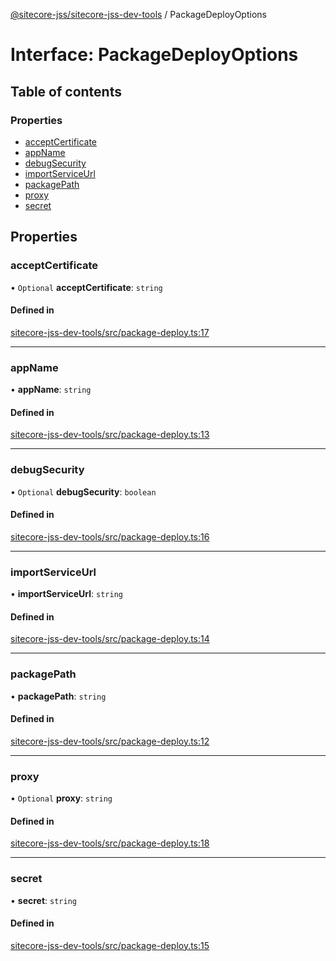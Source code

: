 [@sitecore-jss/sitecore-jss-dev-tools](../README.md) / PackageDeployOptions

# Interface: PackageDeployOptions

## Table of contents

### Properties

- [acceptCertificate](PackageDeployOptions.md#acceptcertificate)
- [appName](PackageDeployOptions.md#appname)
- [debugSecurity](PackageDeployOptions.md#debugsecurity)
- [importServiceUrl](PackageDeployOptions.md#importserviceurl)
- [packagePath](PackageDeployOptions.md#packagepath)
- [proxy](PackageDeployOptions.md#proxy)
- [secret](PackageDeployOptions.md#secret)

## Properties

### acceptCertificate

• `Optional` **acceptCertificate**: `string`

#### Defined in

[sitecore-jss-dev-tools/src/package-deploy.ts:17](https://github.com/Sitecore/jss/blob/121d7f33b/packages/sitecore-jss-dev-tools/src/package-deploy.ts#L17)

___

### appName

• **appName**: `string`

#### Defined in

[sitecore-jss-dev-tools/src/package-deploy.ts:13](https://github.com/Sitecore/jss/blob/121d7f33b/packages/sitecore-jss-dev-tools/src/package-deploy.ts#L13)

___

### debugSecurity

• `Optional` **debugSecurity**: `boolean`

#### Defined in

[sitecore-jss-dev-tools/src/package-deploy.ts:16](https://github.com/Sitecore/jss/blob/121d7f33b/packages/sitecore-jss-dev-tools/src/package-deploy.ts#L16)

___

### importServiceUrl

• **importServiceUrl**: `string`

#### Defined in

[sitecore-jss-dev-tools/src/package-deploy.ts:14](https://github.com/Sitecore/jss/blob/121d7f33b/packages/sitecore-jss-dev-tools/src/package-deploy.ts#L14)

___

### packagePath

• **packagePath**: `string`

#### Defined in

[sitecore-jss-dev-tools/src/package-deploy.ts:12](https://github.com/Sitecore/jss/blob/121d7f33b/packages/sitecore-jss-dev-tools/src/package-deploy.ts#L12)

___

### proxy

• `Optional` **proxy**: `string`

#### Defined in

[sitecore-jss-dev-tools/src/package-deploy.ts:18](https://github.com/Sitecore/jss/blob/121d7f33b/packages/sitecore-jss-dev-tools/src/package-deploy.ts#L18)

___

### secret

• **secret**: `string`

#### Defined in

[sitecore-jss-dev-tools/src/package-deploy.ts:15](https://github.com/Sitecore/jss/blob/121d7f33b/packages/sitecore-jss-dev-tools/src/package-deploy.ts#L15)

